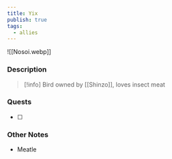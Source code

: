 ```yaml
---
title: Yix
publish: true
tags:
  - allies
---
```

![[Nosoi.webp]]
### Description
> [!info] Bird owned by [[Shinzo]], loves insect meat
### Quests
- [ ] 
### Other Notes
- Meatle